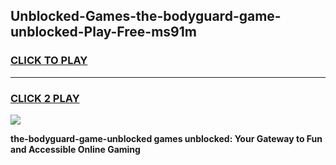 
## Unblocked-Games-the-bodyguard-game-unblocked-Play-Free-ms91m
<h3>
<a href="https://premium76.site?title=the-bodyguard-game-unblocked&ref=15A">CLICK TO PLAY</a></h3>
<hr>

<h3>
<a href="https://premium76.site?title=the-bodyguard-game-unblocked&ref=15A">CLICK 2 PLAY</a>
  
</h3>

<a href="https://premium76.site?title=the-bodyguard-game-unblocked&ref=15A"><img src="https://clearcache.store/games.png"></a>


**the-bodyguard-game-unblocked games unblocked: Your Gateway to Fun and Accessible Online Gaming**
